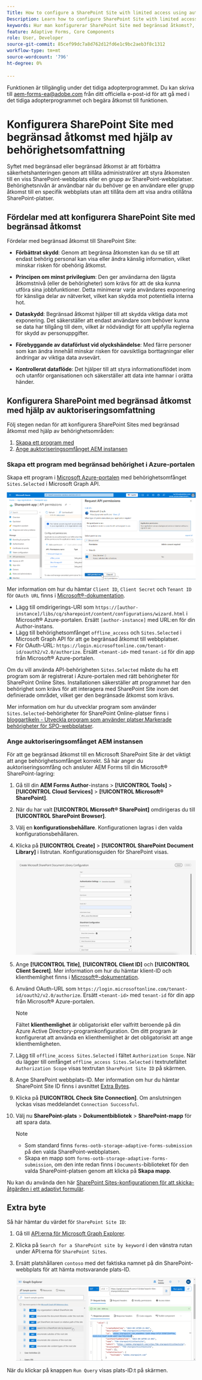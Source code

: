 ```yaml
---
Title: How to configure a SharePoint Site with limited access using authorization scope?
Description: Learn how to configure SharePoint Site with limited access using the authorization scope.
keywords: Hur man konfigurerar SharePoint Site med begränsad åtkomst?, Konfigurera SharePoint med begränsad åtkomst, Använda behörighetsområde för att begränsa åtkomst till SharePoint Site.
feature: Adaptive Forms, Core Components
role: User, Developer
source-git-commit: 85cef99dc7a8d762d12fd6e1c9bc2aeb3f8c1312
workflow-type: tm+mt
source-wordcount: '796'
ht-degree: 0%

---
```



<span class="preview"> Funktionen är tillgänglig under det tidiga adopterprogrammet. Du kan skriva till aem-forms-ea@adobe.com från ditt officiella e-post-id för att gå med i det tidiga adopterprogrammet och begära åtkomst till funktionen. </span>

# Konfigurera SharePoint Site med begränsad åtkomst med hjälp av behörighetsomfattning

Syftet med begränsad eller begränsad åtkomst är att förbättra säkerhetshanteringen genom att tillåta administratörer att styra åtkomsten till en viss SharePoint-webbplats eller en grupp av SharePoint-webbplatser. Behörighetsnivån är användbar när du behöver ge en användare eller grupp åtkomst till en specifik webbplats utan att tillåta dem att visa andra otillåtna SharePoint-platser.

## Fördelar med att konfigurera SharePoint Site med begränsad åtkomst

Fördelar med begränsad åtkomst till SharePoint Site:

* **Förbättrat skydd**: Genom att begränsa åtkomsten kan du se till att endast behörig personal kan visa eller ändra känslig information, vilket minskar risken för obehörig åtkomst.

* **Principen om minst privilegium**: Den ger användarna den lägsta åtkomstnivå (eller de behörigheter) som krävs för att de ska kunna utföra sina jobbfunktioner. Detta minimerar varje användares exponering för känsliga delar av nätverket, vilket kan skydda mot potentiella interna hot.

* **Dataskydd**: Begränsad åtkomst hjälper till att skydda viktiga data mot exponering. Det säkerställer att endast användare som behöver kunna se data har tillgång till dem, vilket är nödvändigt för att uppfylla reglerna för skydd av personuppgifter.

* **Förebyggande av dataförlust vid olyckshändelse**: Med färre personer som kan ändra innehåll minskar risken för oavsiktliga borttagningar eller ändringar av viktiga data avsevärt.

* **Kontrollerat dataflöde**: Det hjälper till att styra informationsflödet inom och utanför organisationen och säkerställer att data inte hamnar i orätta händer.

## Konfigurera SharePoint med begränsad åtkomst med hjälp av auktoriseringsomfattning

Följ stegen nedan för att konfigurera SharePoint Sites med begränsad åtkomst med hjälp av behörighetsområden:

1. [Skapa ett program med ](#create-an-application-with-the-limited-permission-in-the-azure-portal)
1. [Ange auktoriseringsomfånget AEM instansen](#set-the-authorization-scope-at-aem-instance)

### Skapa ett program med begränsad behörighet i Azure-portalen

Skapa ett program i [Microsoft Azure-portalen](https://portal.azure.com/#home) med behörighetsomfånget `Sites.Selected` i Microsoft Graph API.

![SharePoint har valt plats](/help/forms/assets/sharepoint-selected-site.png)

Mer information om hur du hämtar `Client ID`, `Client Secret` och `Tenant ID` för `OAuth URL` finns i [Microsoft®-dokumentation](https://learn.microsoft.com/en-us/graph/auth-register-app-v2).
* Lägg till omdirigerings-URI som `https://[author-instance]/libs/cq/sharepoint/content/configurations/wizard.html` i Microsoft® Azure-portalen. Ersätt `[author-instance]` med URL:en för din Author-instans.
* Lägg till behörighetsomfånget `offline_access` och `Sites.Selected` i Microsoft Graph API för att ge begränsad åtkomst till webbplatser.
* För OAuth-URL: `https://login.microsoftonline.com/tenant-id/oauth2/v2.0/authorize`. Ersätt `<tenant-id>` med `tenant-id` för din app från Microsoft® Azure-portalen.

Om du vill använda API-behörigheten `Sites.Selected` måste du ha ett program som är registrerat i Azure-portalen med rätt behörigheter för SharePoint Online Sites. Installationen säkerställer att programmet har den behörighet som krävs för att interagera med SharePoint Site inom det definierade området, vilket ger den begränsade åtkomst som krävs.

Mer information om hur du utvecklar program som använder `Sites.Selected`-behörigheter för SharePoint Online-platser finns i [bloggartikeln - Utveckla program som använder platser.Markerade behörigheter för SPO-webbplatser](https://techcommunity.microsoft.com/t5/microsoft-sharepoint-blog/develop-applications-that-use-sites-selected-permissions-for-spo/ba-p/3790476).

### Ange auktoriseringsomfånget AEM instansen

För att ge begränsad åtkomst till en Microsoft SharePoint Site är det viktigt att ange behörighetsomfånget korrekt. Så här anger du auktoriseringsomfång och ansluter AEM Forms till din Microsoft® SharePoint-lagring:

1. Gå till din **AEM Forms Author**-instans > **[!UICONTROL Tools]** > **[!UICONTROL Cloud Services]** > **[!UICONTROL Microsoft® SharePoint]**.
1. När du har valt **[!UICONTROL Microsoft® SharePoint]** omdirigeras du till **[!UICONTROL SharePoint Browser]**.
1. Välj en **konfigurationsbehållare**. Konfigurationen lagras i den valda konfigurationsbehållaren.
1. Klicka på **[!UICONTROL Create]** > **[!UICONTROL SharePoint Document Library]** i listrutan. Konfigurationsguiden för SharePoint visas.

   ![SharePoint Site Limited Site Access](/help/forms/assets/sharepoint-doc-library-limited-scopes.png)

1. Ange **[!UICONTROL Title]**, **[!UICONTROL Client ID]** och **[!UICONTROL Client Secret]**. Mer information om hur du hämtar klient-ID och klienthemlighet finns i [Microsoft®-dokumentation](https://learn.microsoft.com/en-us/graph/auth-register-app-v2).

1. Använd OAuth-URL som `https://login.microsoftonline.com/tenant-id/oauth2/v2.0/authorize`. Ersätt `<tenant-id>` med `tenant-id` för din app från Microsoft® Azure-portalen.

   >[!NOTE]
   >
   > Fältet **klienthemlighet** är obligatoriskt eller valfritt beroende på din Azure Active Directory-programkonfiguration. Om ditt program är konfigurerat att använda en klienthemlighet är det obligatoriskt att ange klienthemligheten.

1. Lägg till `offline_access Sites.Selected` i fältet `Authorization Scope`. När du lägger till omfånget `offline_access Sites.Selected` i textrutefältet `Authorization Scope` visas textrutan `SharePoint Site ID` på skärmen.

1. Ange SharePoint webbplats-ID. Mer information om hur du hämtar SharePoint Site ID finns i avsnittet [Extra Bytes](#extra-bytes).

1. Klicka på **[!UICONTROL Check Site Connection]**. Om anslutningen lyckas visas meddelandet `Connection Successful`.

1. Välj nu **SharePoint-plats** > **Dokumentbibliotek** > **SharePoint-mapp** för att spara data.

   >[!NOTE]
   >
   >* Som standard finns `forms-ootb-storage-adaptive-forms-submission` på den valda SharePoint-webbplatsen.
   >* Skapa en mapp som `forms-ootb-storage-adaptive-forms-submission`, om den inte redan finns i `Documents`-biblioteket för den valda SharePoint-platsen genom att klicka på **Skapa mapp**.

Nu kan du använda den här [SharePoint Sites-konfigurationen för att skicka-åtgärden i ett adaptivt formulär](/help/forms/configure-submit-action-sharepoint.md#use-sharepoint-document-library-configuration-in-an-adaptive-form-use-sharepoint-configuartion-in-af).

## Extra byte

Så här hämtar du värdet för `SharePoint Site ID`:
1. Gå till [API:erna för Microsoft Graph Explorer](https://developer.microsoft.com/en-us/graph/graph-explorer).
1. Klicka på `Search for a SharePoint site by keyword` i den vänstra rutan under API:erna för `SharePoint Sites`.
1. Ersätt platshållaren `contoso` med det faktiska namnet på din SharePoint-webbplats för att hämta motsvarande plats-ID.

   ![SharePoint-dokumentbiblioteks-ID](/help/forms/assets/sharepoint-site-id.png)

När du klickar på knappen `Run Query` visas plats-ID:t på skärmen.